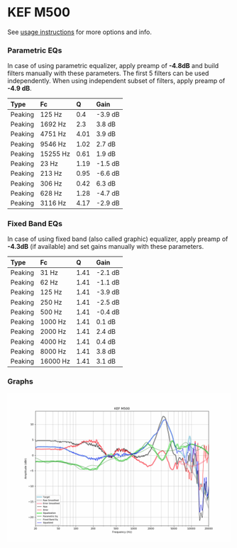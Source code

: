 # KEF M500
See [usage instructions](https://github.com/jaakkopasanen/AutoEq#usage) for more options and info.

### Parametric EQs
In case of using parametric equalizer, apply preamp of **-4.8dB** and build filters manually
with these parameters. The first 5 filters can be used independently.
When using independent subset of filters, apply preamp of **-4.9 dB**.

| Type    | Fc       |    Q | Gain    |
|:--------|:---------|:-----|:--------|
| Peaking | 125 Hz   | 0.4  | -3.9 dB |
| Peaking | 1692 Hz  | 2.3  | 3.8 dB  |
| Peaking | 4751 Hz  | 4.01 | 3.9 dB  |
| Peaking | 9546 Hz  | 1.02 | 2.7 dB  |
| Peaking | 15255 Hz | 0.61 | 1.9 dB  |
| Peaking | 23 Hz    | 1.19 | -1.5 dB |
| Peaking | 213 Hz   | 0.95 | -6.6 dB |
| Peaking | 306 Hz   | 0.42 | 6.3 dB  |
| Peaking | 628 Hz   | 1.28 | -4.7 dB |
| Peaking | 3116 Hz  | 4.17 | -2.9 dB |

### Fixed Band EQs
In case of using fixed band (also called graphic) equalizer, apply preamp of **-4.3dB**
(if available) and set gains manually with these parameters.

| Type    | Fc       |    Q | Gain    |
|:--------|:---------|:-----|:--------|
| Peaking | 31 Hz    | 1.41 | -2.1 dB |
| Peaking | 62 Hz    | 1.41 | -1.1 dB |
| Peaking | 125 Hz   | 1.41 | -3.9 dB |
| Peaking | 250 Hz   | 1.41 | -2.5 dB |
| Peaking | 500 Hz   | 1.41 | -0.4 dB |
| Peaking | 1000 Hz  | 1.41 | 0.1 dB  |
| Peaking | 2000 Hz  | 1.41 | 2.4 dB  |
| Peaking | 4000 Hz  | 1.41 | 0.4 dB  |
| Peaking | 8000 Hz  | 1.41 | 3.8 dB  |
| Peaking | 16000 Hz | 1.41 | 3.1 dB  |

### Graphs
![](./KEF%20M500.png)